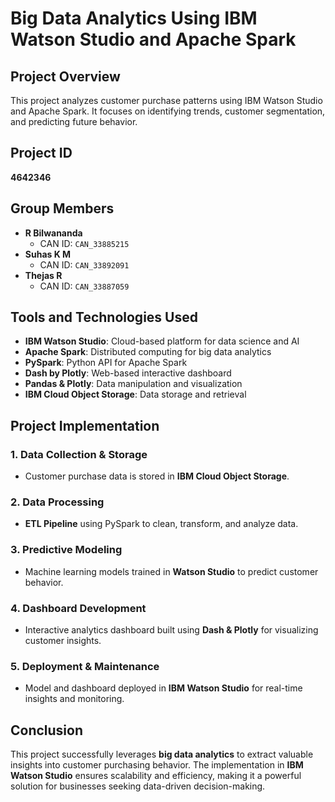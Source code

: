 # Big Data Analytics Using IBM Watson Studio and Apache Spark

## Project Overview
This project analyzes customer purchase patterns using IBM Watson Studio and Apache Spark. It focuses on identifying trends, customer segmentation, and predicting future behavior.

## Project ID
**4642346**

## Group Members

* **R Bilwananda**  
  * CAN ID: `CAN_33885215`
* **Suhas K M**  
  * CAN ID: `CAN_33892091`
* **Thejas R**  
  * CAN ID: `CAN_33887059`

## Tools and Technologies Used
- **IBM Watson Studio**: Cloud-based platform for data science and AI
- **Apache Spark**: Distributed computing for big data analytics
- **PySpark**: Python API for Apache Spark
- **Dash by Plotly**: Web-based interactive dashboard
- **Pandas & Plotly**: Data manipulation and visualization
- **IBM Cloud Object Storage**: Data storage and retrieval

## Project Implementation
### 1. Data Collection & Storage
- Customer purchase data is stored in **IBM Cloud Object Storage**.

### 2. Data Processing
- **ETL Pipeline** using PySpark to clean, transform, and analyze data.

### 3. Predictive Modeling
- Machine learning models trained in **Watson Studio** to predict customer behavior.

### 4. Dashboard Development
- Interactive analytics dashboard built using **Dash & Plotly** for visualizing customer insights.

### 5. Deployment & Maintenance
- Model and dashboard deployed in **IBM Watson Studio** for real-time insights and monitoring.

## Conclusion
This project successfully leverages **big data analytics** to extract valuable insights into customer purchasing behavior. The implementation in **IBM Watson Studio** ensures scalability and efficiency, making it a powerful solution for businesses seeking data-driven decision-making.


